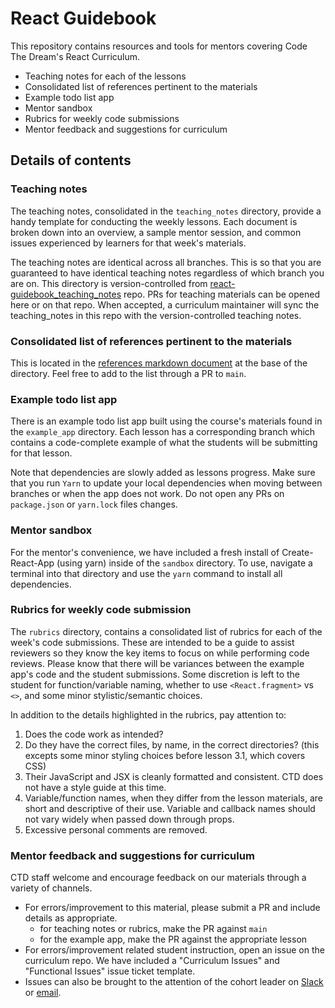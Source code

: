 # React Guidebook

This repository contains resources and tools for mentors covering Code The Dream's React Curriculum.

- Teaching notes for each of the lessons
- Consolidated list of references pertinent to the materials
- Example todo list app
- Mentor sandbox
- Rubrics for weekly code submissions
- Mentor feedback and suggestions for curriculum

## Details of contents

### Teaching notes

The teaching notes, consolidated in the `teaching_notes` directory, provide a handy template for conducting the weekly lessons. Each document is broken down into an overview, a sample mentor session, and common issues experienced by learners for that week's materials.

The teaching notes are identical across all branches. This is so that you are guaranteed to have identical teaching notes regardless of which branch you are on. This directory is version-controlled from [react-guidebook_teaching_notes](https://github.com/Code-the-Dream-School/react-guidebook_teaching_notes) repo. PRs for teaching materials can be opened here or on that repo. When accepted, a curriculum maintainer will sync the teaching_notes in this repo with the version-controlled teaching notes.

### Consolidated list of references pertinent to the materials

This is located in the [references markdown document](./references.md) at the base of the directory. Feel free to add to the list through a PR to `main`.

### Example todo list app

There is an example todo list app built using the course's materials found in the `example_app` directory. Each lesson has a corresponding branch which contains a code-complete example of what the students will be submitting for that lesson.

Note that dependencies are slowly added as lessons progress. Make sure that you run `Yarn` to update your local dependencies when moving between branches or when the app does not work. Do not open any PRs on `package.json` or `yarn.lock` files changes.

### Mentor sandbox

For the mentor's convenience, we have included a fresh install of Create-React-App (using yarn) inside of the `sandbox` directory. To use, navigate a terminal into that directory and use the `yarn` command to install all dependencies.

### Rubrics for weekly code submission

The `rubrics` directory, contains a consolidated list of rubrics for each of the week's code submissions. These are intended to be a guide to assist reviewers so they know the key items to focus on while performing code reviews. Please know that there will be variances between the example app's code and the student submissions. Some discretion is left to the student for function/variable naming, whether to use `<React.fragment>` vs `<>`, and some minor stylistic/semantic choices.

In addition to the details highlighted in the rubrics, pay attention to:

1. Does the code work as intended?
2. Do they have the correct files, by name, in the correct directories? (this excepts some minor styling choices before lesson 3.1, which covers CSS)
3. Their JavaScript and JSX is cleanly formatted and consistent. CTD does not have a style guide at this time.
4. Variable/function names, when they differ from the lesson materials, are short and descriptive of their use. Variable and callback names should not vary widely when passed down through props.
5. Excessive personal comments are removed.

### Mentor feedback and suggestions for curriculum

CTD staff welcome and encourage feedback on our materials through a variety of channels.

- For errors/improvement to this material, please submit a PR and include details as appropriate.
  - for teaching notes or rubrics, make the PR against `main`
  - for the example app, make the PR against the appropriate lesson
- For errors/improvement related student instruction, open an issue on the curriculum repo. We have included a "Curriculum Issues" and "Functional Issues" issue ticket template.
- Issues can also be brought to the attention of the cohort leader on [Slack](https://codethedream.slack.com/team/U03KDBGK5M5) or [email](mailto:cockatoo@codethedream.org).
